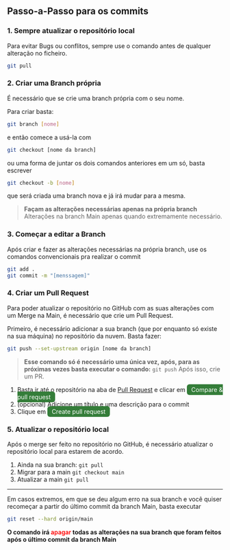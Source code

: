 ## Passo-a-Passo para os commits

### 1. Sempre atualizar o repositório local

Para evitar Bugs ou conflitos, sempre use o comando antes de qualquer alteração no ficheiro.

```sh
git pull
```

### 2. Criar uma Branch própria

É necessário que se crie uma branch própria com o seu nome.

Para criar basta:

```sh
git branch [nome]
```

e então comece a usá-la com

```sh
git checkout [nome da branch]
```

ou uma forma de juntar os dois comandos anteriores em um só, basta escrever

```sh
git checkout -b [nome]
```

que será criada uma branch nova e já irá mudar para a mesma.

> **Façam as alterações necessárias apenas na própria branch**
> Alterações na branch Main apenas quando extremamente necessário.

### 3. Começar a editar a Branch

Após criar e fazer as alterações necessárias na própria branch, use os comandos convencionais pra realizar o commit

```sh
git add .
git commit -m "[menssagem]"
```

### 4. Criar um Pull Request

Para poder atualizar o repositório no GitHub com as suas alterações com um Merge na Main, é necessário que crie um Pull Request.

Primeiro, é necessário adicionar a sua branch (que por enquanto só existe na sua máquina) no repositório da nuvem. Basta fazer:

```sh
git push --set-upstream origin [nome da branch]
```

> **Esse comando só é necessário uma única vez, após, para as próximas vezes basta executar o comando:** `git push`
> Após isso, crie um PR.

1. Basta ir até o repositório na aba de [Pull Request](https://github.com/EnzoVieira/stack-machine/pulls) e clicar em <mark style="background-color: #347d39; color: white;padding: 4px 10px; border-radius: 6px;">Compare & pull request<mark>
2. (opcional) Adicione um título e uma descrição para o commit
3. Clique em <mark style="background-color: #347d39; color: white;padding: 4px 10px; border-radius: 6px;">Create pull request<mark>

### 5. Atualizar o repositório local

Após o merge ser feito no repositório no GitHub, é necessário atualizar o repositório local para estarem de acordo.

1. Ainda na sua branch: `git pull`
2. Migrar para a main `git checkout main`
3. Atualizar a main `git pull`

---

Em casos extremos, em que se deu algum erro na sua branch e você quiser recomeçar a partir do último commit da branch Main, basta executar

```sh
git reset --hard origin/main
```

**O comando irá <mark style="background-color: #ffffff00; color: red; font-weight: 600;">apagar</mark> todas as alterações na sua branch que foram feitos após o último commit da branch Main**
